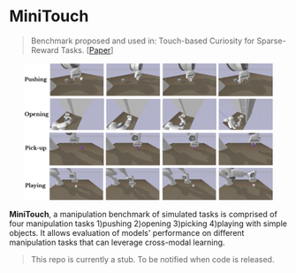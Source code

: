 # MiniTouch

> Benchmark proposed and used in: Touch-based Curiosity for Sparse-Reward Tasks. [[Paper](https://arxiv.org/pdf/2104.00442.pdf)]

<p align="center">
	<img src="assets/minitouch.png" width="450"/>
</p>

 **MiniTouch**, a manipulation benchmark of simulated tasks is comprised of four manipulation tasks 1)pushing 2)opening 3)picking 4)playing with simple objects. It allows evaluation of models' performance on different manipulation tasks that can leverage cross-modal learning. 
> This repo is currently a stub. To be notified when code is released.
